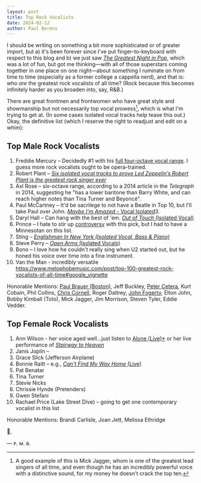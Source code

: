 ```yaml
---
layout: post
title: Top Rock Vocalists
date: 2024-02-12
author:	Paul Berens
---
```

I should be writing on something a bit more sophisticated or of greater import, but a) it's been forever since I've put finger-to-keyboard with respect to this blog and b) we just saw [*The Greatest Night in Pop*](https://www.youtube.com/watch?v=MD3oU1gowu4), which was a lot of fun, but got me thinking—with all of those superstars coming together in one place on one night—about something I ruminate on from time to time (especially as a former college a cappella nerd), and that is: who *are* the greatest rock vocalists of all time? (Rock because this becomes infinitely harder as you broaden into, say, R&B.)

There are great frontmen and frontwomen who have great style and showmanship but not necessarily top vocal prowess[^1], which is what I'm trying to get at. (In some cases isolated vocal tracks help tease this out.) Okay, the definitive list (which I reserve the right to readjust and edit on a whim):

[^1]: A good example of this is Mick Jagger, whom is one of the greatest lead singers of all time, and even though he has an incredibly powerful voice with a distinctive sound, for my money he doesn't crack the top ten.

## Top Male Rock Vocalists
1. Freddie Mercury – Decidedly #1 with his [full four-octave vocal range](https://music.youtube.com/watch?v=KHYjIIJ14MI&feature=share). I guess more rock vocalists ought to be opera-trained.
2. Robert Plant – [*Six isolated vocal tracks to prove Led Zeppelin’s Robert Plant is the greatest rock singer ever*](https://faroutmagazine.co.uk/robert-plant-led-zeppelin-isolated-vocal-greatest-singer-ever/)
3. Axl Rose – six-octave range, according to a 2014 article in the *Telegraph* in 2014, suggesting he "has a lower baritone than Barry White, and can reach higher notes than Tina Turner and Beyoncé".
4. Paul McCartney – It'd be sacrilege to not have a Beatle in Top 10, but I'll take Paul over John. [*Maybe I'm Amazed* - Vocal Isolated](https://music.youtube.com/watch?v=WeeNPLh2_qQ&feature=share)3.
5. Daryl Hall – Can hang with the best of 'em. [*Out of Touch* (Isolated Vocal)](https://youtu.be/AeAkYS9WqrM)
6. Prince – I hate to stir up [controversy](https://www.youtube.com/watch?v=4gazNwzC4H0) with this pick, but I had to have a Minnesotan on this list.
7. Sting – [*Englishman In New York (Isolated Vocal, Bass & Piano)*](https://music.youtube.com/watch?v=NnMlmREHTFQ&feature=share)
8. Steve Perry – [*Open Arms* (Isolated Vocals)](https://music.youtube.com/watch?v=OVTnzvJ4en4&si=TLLy4bKSSQBCvOoB)
9. Bono – I love how he couldn't really sing when U2 started out, but he honed his voice over time into a fine instrument.
10. Van the Man - incredibly versatile https://www.melophobemusic.com/post/top-100-greatest-rock-vocalists-of-all-time#google_vignette

Honorable Mentions: [Paul Brauer (Boston)](https://music.youtube.com/watch?v=bZ_0_CWFk4c&feature=share), Jeff Buckley, [Peter Cetera](https://music.youtube.com/watch?v=auYCscvUVyo&feature=share), Kurt Cobain, Phil Collins, [Chris Cornell](https://music.youtube.com/watch?v=TOqG_tCupeA&feature=share), Roger Daltrey, [John Fogerty](https://music.youtube.com/watch?v=peggPraZfxk&feature=share), Elton John, Bobby Kimball (Toto), Mick Jagger, Jim Morrison, Steven Tyler, Eddie Vedder.

## Top Female Rock Vocalists
1. Ann Wilson - her voice aged well...just listen to [Alone (Live)*](https://music.youtube.com/watch?v=gZ1ClKVZKxI&feature=share) or her live performance of [*Stairway to Heaven*](https://youtu.be/2cZ_EFAmj08)
2. Janis Joplin – 
3. Grace Slick (Jefferson Airplane)
4. Bonnie Raitt – e.g., [*Can't Find My Way Home* (Live)](https://music.youtube.com/watch?v=HGlRpJlsuCI&si=39nteAeFoCZTCTjH)
5. Pat Benatar
6. Tina Turner
7. Stevie Nicks
8. Chrissie Hynde (Pretenders)
9. Gwen Stefani
10. Rachael Price (Lake Street Dive) – going to get one contemporary vocalist in this list

Honorable Mentions: Brandi Carlisle, Joan Jett, Melissa Ethridge

🤘,

— ᴘ. ᴍ. ʙ.